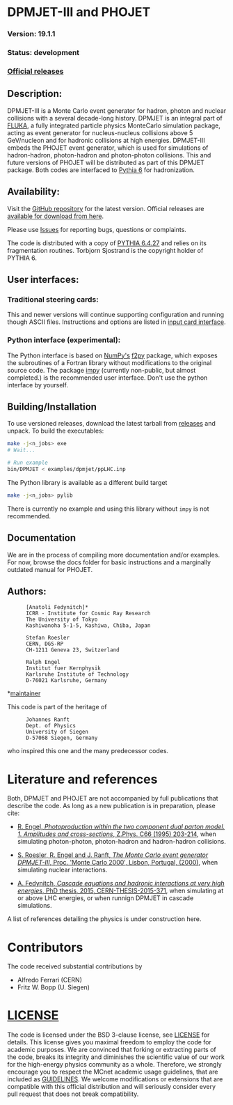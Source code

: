 # DPMJET-III and PHOJET

### Version: 19.1.1
### Status: development
### [Official releases](https://github.com/afedynitch/dpmjet/releases)

## Description:

DPMJET-III is a Monte Carlo event generator for hadron, photon and nuclear collisions with a several decade-long history. DPMJET is an integral part of [FLUKA](https://www.fluka.org), a fully integrated particle physics
MonteCarlo simulation package, acting as event generator for nucleus-nucleus collisions above 5 GeV/nucleon and for hadronic collisions at high energies.
DPMJET-III embeds the PHOJET event generator, which is used for simulations of
hadron-hadron, photon-hadron and photon-photon collisions. This and future versions of PHOJET will be distributed as part of this DPMJET package. Both codes are interfaced to [Pythia 6](https://pythiasix.hepforge.org) for hadronization.

## Availability:

Visit the [GitHub repository](https://github.com/afedynitch/dpmjet) for the latest version. Official releases are [available for download from here](https://github.com/afedynitch/dpmjet/releases). 

Please use [Issues](https://github.com/afedynitch/dpmjet/issues) for reporting bugs, questions or complaints.

The code is distributed with a copy of [PYTHIA 6.4.27](https://pythiasix.hepforge.org) and relies on its fragmentation routines. Torbjorn Sjostrand is the copyright holder of PYTHIA 6.


## User interfaces:

### Traditional steering cards:

This and newer versions will continue supporting configuration and running though ASCII files. Instructions and options are listed in [input card interface](docs/dpmjet_steering_cards.md).

### Python interface (experimental):

The Python interface is based on [NumPy's](https://docs.scipy.org/doc/numpy/index.html) [f2py](https://docs.scipy.org/doc/numpy/f2py/index.html) package, which exposes the subroutines of a Fortran library without modifications to the original source code. The package [impy](https://gitlab.com/afedynitch/impy) (currently non-public, but almost completed.) is the recommended user interface. Don't use the python interface by yourself.

## Building/Installation

To use versioned releases, download the latest tarball from [releases](https://github.com/afedynitch/dpmjet/releases) and unpack.
To build the executables:

```bash
make -j<n_jobs> exe
# Wait...

# Run example
bin/DPMJET < examples/dpmjet/ppLHC.inp
```
The Python library is available as a different build target
```bash
make -j<n_jobs> pylib
```
There is currently no example and using this library without `impy` is not recommended.

## Documentation

We are in the process of compiling more documentation and/or examples. For now, browse the docs folder for basic instructions and a marginally outdated manual for PHOJET.

## Authors:
          [Anatoli Fedynitch]*
          ICRR - Institute for Cosmic Ray Research                                 
          The University of Tokyo                            
          Kashiwanoha 5-1-5, Kashiwa, Chiba, Japan
          
          Stefan Roesler
          CERN, DGS-RP
          CH-1211 Geneva 23, Switzerland

          Ralph Engel
          Institut fuer Kernphysik
          Karlsruhe Institute of Technology
          D-76021 Karlsruhe, Germany

*[maintainer](mailto:af.gh179@outlook.com)

This code is part of the heritage of

          Johannes Ranft
          Dept. of Physics
          University of Siegen
          D-57068 Siegen, Germany

who inspired this one and the many predecessor codes.

# Literature and references

Both, DPMJET and PHOJET are not accompanied by full publications that describe the code. As long as a new publication is in preparation, please cite:

- [R. Engel, *Photoproduction within the two component dual parton model. 1. Amplitudes and cross-sections*, Z.Phys. C66 (1995) 203-214](http://inspirehep.net/record/373339), when simulating photon-photon, photon-hadron and hadron-hadron collisions.

- [S. Roesler, R. Engel and J. Ranft, *The Monte Carlo event generator DPMJET-III*, Proc. 'Monte Carlo 2000', Lisbon, Portugal, (2000)](http://inspirehep.net/record/538940), when simulating nuclear interactions.


- [A. Fedynitch, *Cascade equations and hadronic interactions at very high energies*, PhD thesis, 2015, CERN-THESIS-2015-371](http://inspirehep.net/record/1503512), when simulating at or above LHC energies, or when runnign DPMJET in cascade simulations.

A list of references detailing the physics is under construction here.

# Contributors

The code received substantial contributions by

* Alfredo Ferrari (CERN)
* Fritz W. Bopp (U. Siegen)

# [LICENSE](LICENSE)

The code is licensed under the BSD 3-clause license, see [LICENSE](LICENSE) for details. This license gives you maximal freedom to employ the code for academic purposes. We are convinced that forking or extracting parts of the code, breaks its integrity and diminishes the scientific value of our work for the high-energy physics community as a whole. Therefore, we strongly encourage you to respect the MCnet academic usage guidelines, that are included as [GUIDELINES](GUIDELINES). We welcome modifications or extensions that are compatible with this official distribution and will seriously consider every pull request that does not break compatibility.